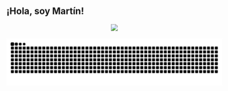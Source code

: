 ## ¡Hola, soy Martín! 

<div align="center">

<a href="https://github.com/vortigano">
  
  <img height="140" src="https://github-readme-stats.vercel.app/api?username=vortigano&custom_title=%20Vorti%27s%20Github%20Stats&show_icons=true&theme=transparent&bg_color=ff000000&include_all_commits=true&count_private=true&hide=issues,contribs,prs,stars,[]&hide_rank=true"/>

</div>
  
<div align="center">

  ![Snake animation](https://github.com/vortigano/vortigano/blob/output/github-contribution-grid-snake-dark.svg)
  
</div>
